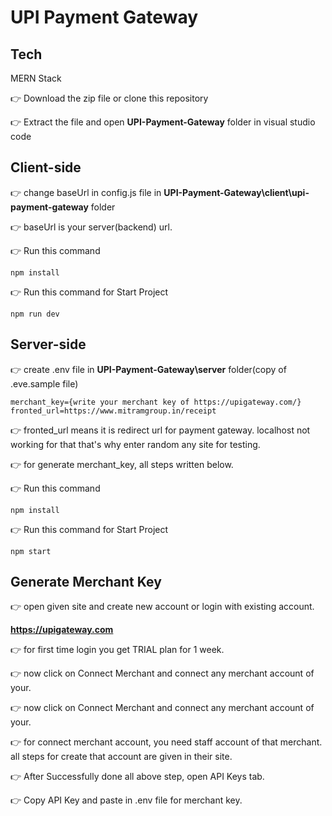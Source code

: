 # UPI Payment Gateway

## Tech 
MERN Stack

👉 Download the zip file or clone this repository

👉 Extract the file and open **UPI-Payment-Gateway** folder in visual studio code

## Client-side 

👉 change baseUrl in config.js file in **UPI-Payment-Gateway\client\upi-payment-gateway** folder

👉 baseUrl is your server(backend) url.

👉 Run this command
  
    npm install

👉 Run this command for Start Project
  
    npm run dev

## Server-side

👉 create .env file in **UPI-Payment-Gateway\server** folder(copy of .eve.sample file)

    
    merchant_key={write your merchant key of https://upigateway.com/}
    fronted_url=https://www.mitramgroup.in/receipt
  

👉 fronted_url means it is redirect url for payment gateway. localhost not working for that that's why enter random any site for testing.

👉 for generate merchant_key, all steps written below.

👉 Run this command
  
    npm install

👉 Run this command for Start Project
  
    npm start

##  Generate Merchant Key

👉 open given site and create new account or login with existing account.
   
   **https://upigateway.com**

👉 for first time login you get TRIAL plan for 1 week.

👉 now click on Connect Merchant and connect any merchant account of your.

👉 now click on Connect Merchant and connect any merchant account of your.

👉 for connect merchant account, you need staff account of that merchant. all steps for create that account are given in their site.

👉 After Successfully done all above step, open API Keys tab.

👉 Copy API Key and paste in .env file for merchant key.

